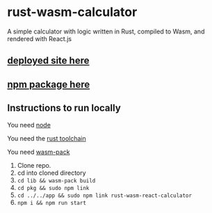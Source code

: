 # rust-wasm-calculator
A simple calculator with logic written in Rust, compiled to Wasm, and rendered with React.js

## [deployed site here](https://rust-calculator.netlify.com/)
## [npm package here](https://www.npmjs.com/package/rust-wasm-react-calculator)


## Instructions to run locally

You need [node](https://nodejs.org/en/) 

You need the [rust toolchain](https://www.rust-lang.org/tools/install)

You need [wasm-pack](https://rustwasm.github.io/wasm-pack/installer/)

1. Clone repo.
2. cd into cloned directory
3. `cd lib && wasm-pack build`
4. `cd pkg && sudo npm link`
5. `cd ../../app && sudo npm link rust-wasm-react-calculator`
6. `npm i && npm run start`
